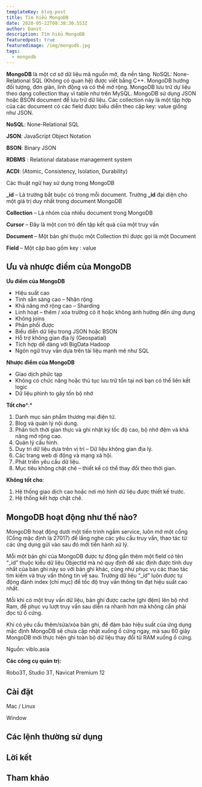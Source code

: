 ```yaml
---
templateKey: blog-post
title: Tìm hiểu MongoDB
date: 2020-05-22T08:38:30.553Z
author: Danst
description: Tìm hiểu MongoDB
featuredpost: true
featuredimage: /img/mongodb.jpg
tags:
  - mongodb
---
```

**MongoDB** là một cơ sở dữ liệu mã nguồn mở, đa nền tảng. NoSQL: None-Relational SQL (Không có quan hệ) được viết bằng C++. MongoDB hướng đối tượng, đơn giản, linh động và có thể mở rộng. MongoDB lưu trữ dự liệu theo dạng collection thay vì table như trên MySQL. MongoDB sử dụng JSON hoặc BSON document để lưu trữ dữ liệu. Các collection này là một tập hợp của các document có các field được biểu diễn theo cặp key: value giống như JSON.

**NoSQL**: None-Relational SQL

**JSON**: JavaScript Object Notation

**BSON**: Binary JSON

**RDBMS** : Relational database management system

**ACDI**: (Atomic, Consistency, Isolation, Durability)

Các thuật ngữ hay sử dụng trong MongoDB

**_id** – Là trường bắt buộc có trong mỗi document. Trường **_id** đại diện cho một giá trị duy nhất trong document MongoDB

**Collection** – Là nhóm của nhiều document trong MongoDB

**Cursor** – Đây là một con trỏ đến tập kết quả của một truy vấn

**Document** – Một bản ghi thuộc một Collection thì được gọi là một Document

**Field** – Một cặp bao gồm key : value

## Ưu và nhược điểm của MongoDB

**Ưu điểm của MongoDB**

* Hiệu suất cao
* Tính sẵn sàng cao – Nhân rộng
* Khả năng mở rộng cao – Sharding
* Linh hoạt – thêm / xóa trường có ít hoặc không ảnh hưởng đến ứng dụng
* Không joins
* Phân phối được
* Biểu diễn dữ liệu trong JSON hoặc BSON
* Hỗ trợ không gian địa lý (Geospatial)
* Tích hợp dễ dàng với BigData Hadoop
* Ngôn ngữ truy vấn dựa trên tài liệu mạnh mẽ như SQL

**Nhược điểm của MongoDB**

* Giao dịch phức tạp
* Không có chức năng hoặc thủ tục lưu trữ tồn tại nơi bạn có thể liên kết logic
* Dữ liệu phình to gây tốn bộ nhớ

**Tốt cho***:*

1. Danh mục sản phẩm thương mại điện tử.
2. Blog và quản lý nội dung.
3. Phân tích thời gian thực và ghi nhật ký tốc độ cao, bộ nhớ đệm và khả năng mở rộng cao.
4. Quản lý cấu hình.
5. Duy trì dữ liệu dựa trên vị trí – Dữ liệu không gian địa lý.
6. Các trang web di động và mạng xã hội.
7. Phát triển yêu cầu dữ liệu.
8. Mục tiêu không chặt chẽ – thiết kế có thể thay đổi theo thời gian.

**Không tốt cho**:

1. Hệ thống giao dịch cao hoặc nơi mô hình dữ liệu được thiết kế trước.
2. Hệ thống kết hợp chặt chẽ.

## MongoDB hoạt động như thế nào?

MongoDB hoạt động dưới một tiến trình ngầm service, luôn mở một cổng (Cổng mặc định là 27017) để lắng nghe các yêu cầu truy vấn, thao tác từ các ứng dụng gửi vào sau đó mới tiến hành xử lý.

Mỗi một bản ghi của MongoDB được tự động gắn thêm một field có tên “_id” thuộc kiểu dữ liệu ObjectId mà nó quy định để xác định được tính duy nhất của bản ghi này so với bản ghi khác, cũng như phục vụ các thao tác tìm kiếm và truy vấn thông tin về sau. Trường dữ liệu “_id” luôn được tự động đánh index (chỉ mục) để tốc độ truy vấn thông tin đạt hiệu suất cao nhất.

Mỗi khi có một truy vấn dữ liệu, bản ghi được cache (ghi đệm) lên bộ nhớ Ram, để phục vụ lượt truy vấn sau diễn ra nhanh hơn mà không cần phải đọc từ ổ cứng.

Khi có yêu cầu thêm/sửa/xóa bản ghi, để đảm bảo hiệu suất của ứng dụng mặc định MongoDB sẽ chưa cập nhật xuống ổ cứng ngay, mà sau 60 giây MongoDB mới thực hiện ghi toàn bộ dữ liệu thay đổi từ RAM xuống ổ cứng.

Nguồn: viblo.asia

**Các công cụ quản trị:**

Robo3T, Studio 3T, Navicat Premium 12

## Cài đặt

Mac / Linux

Window

## Các lệnh thường sử dụng

## Lời kết

## Tham khảo